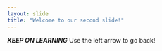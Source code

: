 ```yaml
---
layout: slide
title: "Welcome to our second slide!"
---
```

_**KEEP ON LEARNING**_
Use the left arrow to go back!
